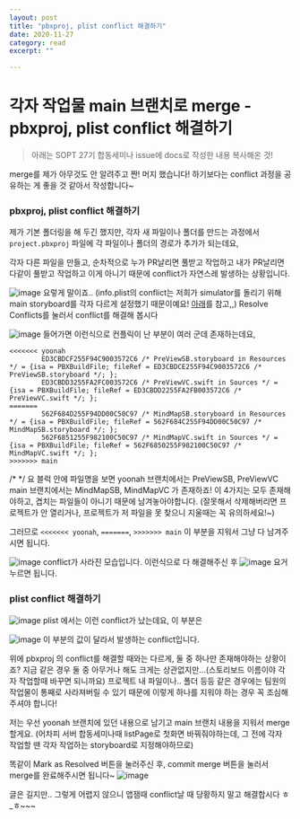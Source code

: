 ```yaml
---
layout: post
title: "pbxproj, plist conflict 해결하기" 
date: 2020-11-27
category: read 
excerpt: ""

---
```


# 각자 작업물 main 브랜치로 merge - pbxproj, plist conflict 해결하기

> 아래는 SOPT 27기 합동세미나 issue에 docs로 작성한 내용 복사해온 것!

merge를 제가 아무것도 안 알려주고 짠! 머지 했습니다! 하기보다는
conflict 과정을 공유하는 게 좋을 것 같아서 작성합니다~

### pbxproj, plist conflict 해결하기

제가 기본 폴더링을 해 두긴 했지만, 각자 새 파일이나 폴더를 만드는 과정에서
`project.pbxproj` 파일에 각 파일이나 폴더의 경로가 추가가 되는데요,

각자 다른 파일을 만들고, 순차적으로 누가 PR날리면 풀받고 작업하고 내가 PR날리면 다같이 풀받고 작업하고 이게 아니기 때문에
 conflict가 자연스레 발생하는 상황입니다.

![image](https://user-images.githubusercontent.com/28949235/100407300-63647180-30ab-11eb-864e-4c8844b990f6.png)
요렇게 말이죠..
(info.plist의 conflict는 저희가 simulator를 돌리기 위해 main storyboard를 각자 다르게 설정했기 때문이예요! [아래](#plist-anchor)<a id="plist"></a>를 참고,,)
Resolve Conflicts를 눌러서 conflict를 해결해 봅시다

![image](https://user-images.githubusercontent.com/28949235/100407368-8f7ff280-30ab-11eb-86d0-73a198e5058d.png)
들어가면 이런식으로 컨플릭이 난 부분이 여러 군데 존재하는데요,
```
<<<<<<< yoonah
		ED3CBDCF255F94C9003572C6 /* PreViewSB.storyboard in Resources */ = {isa = PBXBuildFile; fileRef = ED3CBDCE255F94C9003572C6 /* PreViewSB.storyboard */; };
		ED3CBDD3255FA2FC003572C6 /* PreViewVC.swift in Sources */ = {isa = PBXBuildFile; fileRef = ED3CBDD2255FA2FB003572C6 /* PreViewVC.swift */; };
=======
		562F684D255F94DD00C50C97 /* MindMapSB.storyboard in Resources */ = {isa = PBXBuildFile; fileRef = 562F684C255F94DD00C50C97 /* MindMapSB.storyboard */; };
		562F6851255F982100C50C97 /* MindMapVC.swift in Sources */ = {isa = PBXBuildFile; fileRef = 562F6850255F982100C50C97 /* MindMapVC.swift */; };
>>>>>>> main
```

/* */ 요 블럭 안에 파일명을 보면
yoonah 브랜치에서는 PreViewSB, PreViewVC
main 브랜치에서는 MindMapSB, MindMapVC
가 존재하죠!
이 4가지는 모두 존재해야하고, 겹치는 파일들이 아니기 때문에 남겨놓아야합니다.
(잘못해서 삭제해버리면 프로젝트가 안 열리거나, 프로젝트가 저 파일을 못 찾으니 지울때는 꼭 유의하세요!~)

그러므로 
`<<<<<<< yoonah`, `=======`, `>>>>>>> main`
이 부분을 지워서 그냥 다 남겨주시면 됩니다.

![image](https://user-images.githubusercontent.com/28949235/100407553-0c12d100-30ac-11eb-96d0-b177fa8ef6f9.png)
conflict가 사라진 모습입니다.
이런식으로 다 해결해주신 후
![image](https://user-images.githubusercontent.com/28949235/100407617-349acb00-30ac-11eb-99ca-99334dca7158.png)
요거 누르면 됩니다.

### plist conflict 해결하기[](#plist)<a id="plist-anchor"></a>
![image](https://user-images.githubusercontent.com/28949235/100407699-70ce2b80-30ac-11eb-8658-08090d50e51c.png)
plist 에서는 이런 conflict가 났는데요, 이 부분은

![image](https://user-images.githubusercontent.com/28949235/100407717-7cb9ed80-30ac-11eb-8f54-05e85f23b1d9.png)
이 부분의 값이 달라서 발생하는 conflict입니다.

위에 pbxproj 의 conflict를 해결할 때와는 다르게, 둘 중 하나만 존재해야하는 상황이죠?
지금 같은 경우 둘 중 아무거나 해도 크게는 상관없지만...(스토리보드 이름이야 각자 작업할때 바꾸면 되니까요)
프로젝트 내 파일이나.. 폴더 등등 같은 경우에는 팀원의 작업물이 통째로 사라져버릴 수 있기 때문에
이렇게 하나를 지워야 하는 경우 꼭 조심해주셔야 합니다!

저는 우선 yoonah 브랜치에 있던 내용으로 남기고 main 브랜치 내용을 지워서 merge할게요.
(어차피 서버 합동세미나때 listPage로 첫화면 바꿔줘야하는데, 그 전에 각자 작업할 땐 각자 작업하는 storyboard로 지정해야하므로)

똑같이 Mark as Resolved 버튼을 눌러주신 후,
commit merge 버튼을 눌러서 merge를 완료해주시면 됩니다~
![image](https://user-images.githubusercontent.com/28949235/100407966-26997a00-30ad-11eb-9ce2-e4d8b88966ea.png)

글은 길지만.. 그렇게 어렵지 않으니 앱잼때 conflict날 때 당황하지 말고 해결합시다 ㅎ_ㅎ~~~